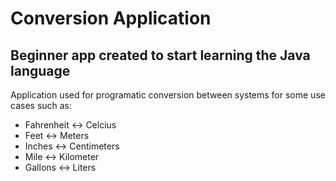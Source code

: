 # Conversion Application

## Beginner app created to start learning the Java language

Application used for programatic conversion between systems for some use cases such as:

<ul>
    <li>Fahrenheit <-> Celcius</li>
    <li>Feet <-> Meters</li>
    <li>Inches <-> Centimeters</li>
    <li>Mile <-> Kilometer</li>
    <li>Gallons <-> Liters</li>
</ul>